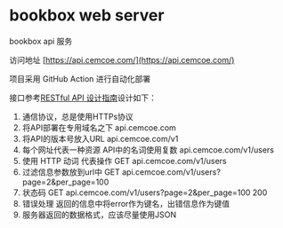 # bookbox web server

bookbox api 服务

访问地址 [https://api.cemcoe.com/](https://api.cemcoe.com/)


项目采用 GitHub Action 进行自动化部署


接口参考[RESTful API 设计指南](https://www.ruanyifeng.com/blog/2014/05/restful_api.html)设计如下：

1. 通信协议，总是使用HTTPs协议
2. 将API部署在专用域名之下 api.cemcoe.com
3. 将API的版本号放入URL api.cemcoe.com/v1
4. 每个网址代表一种资源 API中的名词使用复数 api.cemcoe.com/v1/users
5. 使用 HTTP 动词 代表操作 GET api.cemcoe.com/v1/users
6. 过滤信息参数放到url中 GET api.cemcoe.com/v1/users?page=2&per_page=100
7. 状态码 GET api.cemcoe.com/v1/users?page=2&per_page=100 200
8. 错误处理 返回的信息中将error作为键名，出错信息作为键值
9. 服务器返回的数据格式，应该尽量使用JSON
